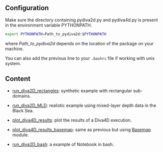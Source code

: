 ## Configuration

Make sure the directory containing pydiva2d.py and pydiva4d.py is present in the environment variable PYTHONPATH.

```bash
export PYTHONPATH=Path_to_pydiva2d:$PYTHONPATH
```
where *Path_to_pydiva2d* depends on the location of the package on your machine.

You can also add the previous line to your `.bashrc` file if working with unix system.

## Content

* [run_diva2D_rectangles](./run_diva2D_rectangles.ipynb): synthetic example with rectangular sub-domains.
* [run_diva2D_MLD](./run_diva2D_MLD.ipynb): realistic example using mixed-layer depth data in the Black Sea. 

* [plot_diva4D_results](./plot_diva4D_results.ipynb): plot the results of a Diva4D execution.
* [plot_diva4D_results_basemap](./plot_diva4D_results_basemap.ipynb): same as previous but using [Basemap](http://matplotlib.org/basemap/) module.

* [run_diva2D_bash](./run_diva2D_bash.ipynb): a example of Notebook in bash.
